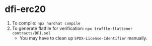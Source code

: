 # dfi-erc20

1. To compile: `npx hardhat compile`
1. To generate flatfile for verification: `npx truffle-flattener contracts/DFI.sol`
    - You may have to clean up `SPDX-License-Identifier` manually.
